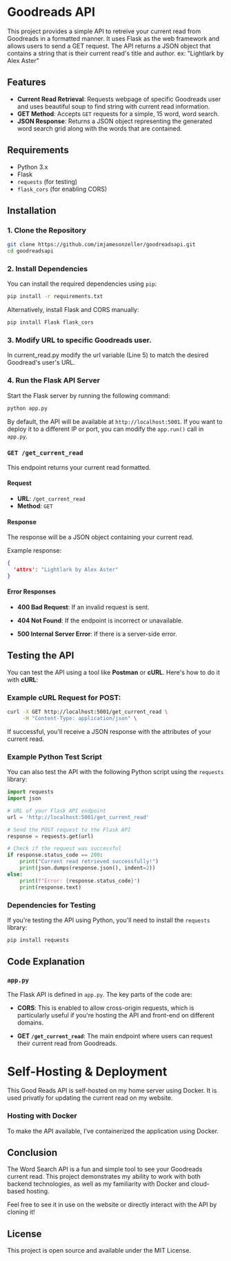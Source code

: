 # Goodreads API

This project provides a simple API to retreive your current read from Goodreads in a formatted manner. It uses Flask as the web framework and allows users to send a GET request. The API returns a JSON object that contains a string that is their current read's title and author. ex: "Lightlark by Alex Aster"

## Features

- **Current Read Retrieval**: Requests webpage of specific Goodreads user and uses beautiful soup to find string with current read information.
- **GET Method**: Accepts `GET` requests for a simple, 15 word, word search.
- **JSON Response**: Returns a JSON object representing the generated word search grid along with the words that are contained.

## Requirements

- Python 3.x
- Flask
- `requests` (for testing)
- `flask_cors` (for enabling CORS)

## Installation

### 1. Clone the Repository

```bash
git clone https://github.com/imjamesonzeller/goodreadsapi.git
cd goodreadsapi
```

### 2. Install Dependencies

You can install the required dependencies using `pip`:

```bash
pip install -r requirements.txt
```

Alternatively, install Flask and CORS manually:

```bash
pip install Flask flask_cors
```

### 3. Modify URL to specific Goodreads user.

In current_read.py modify the url variable (Line 5) to match the desired Goodread's user's URL.

### 4. Run the Flask API Server

Start the Flask server by running the following command:

```bash
python app.py
```

By default, the API will be available at `http://localhost:5001`. If you want to deploy it to a different IP or port, you can modify the `app.run()` call in `app.py`.

### `GET /get_current_read`

This endpoint returns your current read formatted.

#### Request

- **URL**: `/get_current_read`
- **Method**: `GET`

#### Response

The response will be a JSON object containing your current read.

Example response:

```json
{
  'attrs': "Lightlark by Alex Aster"
}
```

#### Error Responses

- **400 Bad Request**: If an invalid request is sent.

- **404 Not Found**: If the endpoint is incorrect or unavailable.
  
- **500 Internal Server Error**: If there is a server-side error.

## Testing the API

You can test the API using a tool like **Postman** or **cURL**. Here's how to do it with **cURL**:

### Example cURL Request for POST:

```bash
curl -X GET http://localhost:5001/get_current_read \
     -H "Content-Type: application/json" \
```

If successful, you'll receive a JSON response with the attributes of your current read.

### Example Python Test Script

You can also test the API with the following Python script using the `requests` library:

```python
import requests
import json

# URL of your Flask API endpoint
url = 'http://localhost:5001/get_current_read'

# Send the POST request to the Flask API
response = requests.get(url)

# Check if the request was successful
if response.status_code == 200:
    print("Current read retrieved successfully!")
    print(json.dumps(response.json(), indent=2))
else:
    print(f"Error: {response.status_code}")
    print(response.text)
```

### Dependencies for Testing

If you're testing the API using Python, you'll need to install the `requests` library:

```bash
pip install requests
```

## Code Explanation

### `app.py`

The Flask API is defined in `app.py`. The key parts of the code are:

- **CORS**: This is enabled to allow cross-origin requests, which is particularly useful if you're hosting the API and front-end on different domains.
  
- **GET `/get_current_read`**: The main endpoint where users can request their current read from Goodreads.

# Self-Hosting & Deployment

This Good Reads API is self-hosted on my home server using Docker. It is used privatly for updating the current read on my website.

### Hosting with Docker

To make the API available, I’ve containerized the application using Docker. 

## Conclusion

The Word Search API is a fun and simple tool to see your Goodreads current read. This project demonstrates my ability to work with both backend technologies, as well as my familiarity with Docker and cloud-based hosting.

Feel free to see it in use on the website or directly interact with the API by cloning it!

## License

This project is open source and available under the MIT License.